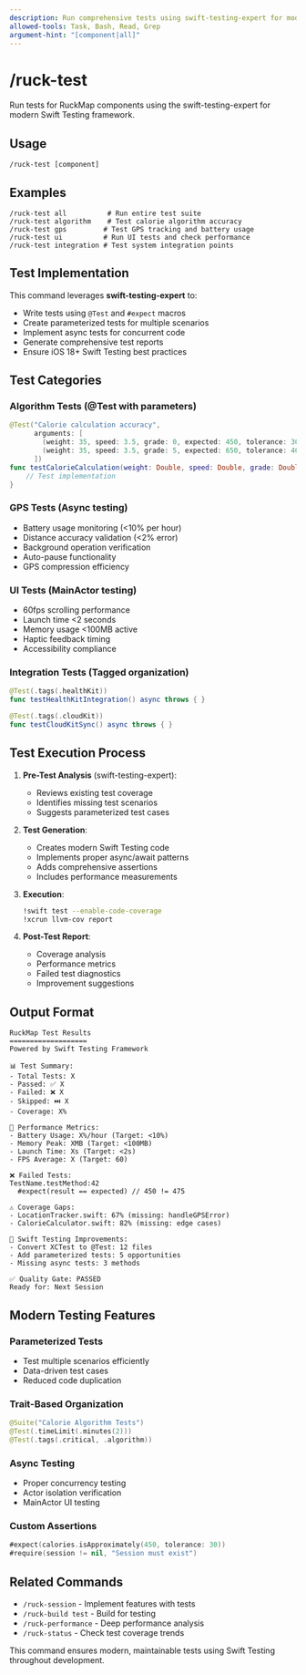 ```yaml
---
description: Run comprehensive tests using swift-testing-expert for modern Swift Testing
allowed-tools: Task, Bash, Read, Grep
argument-hint: "[component|all]"
---
```


# /ruck-test

Run tests for RuckMap components using the swift-testing-expert for modern Swift Testing framework.

## Usage

```
/ruck-test [component]
```

## Examples

```
/ruck-test all          # Run entire test suite
/ruck-test algorithm    # Test calorie algorithm accuracy
/ruck-test gps         # Test GPS tracking and battery usage
/ruck-test ui          # Run UI tests and check performance
/ruck-test integration # Test system integration points
```

## Test Implementation

This command leverages **swift-testing-expert** to:
- Write tests using `@Test` and `#expect` macros
- Create parameterized tests for multiple scenarios
- Implement async tests for concurrent code
- Generate comprehensive test reports
- Ensure iOS 18+ Swift Testing best practices

## Test Categories

### Algorithm Tests (@Test with parameters)
```swift
@Test("Calorie calculation accuracy", 
      arguments: [
        (weight: 35, speed: 3.5, grade: 0, expected: 450, tolerance: 30),
        (weight: 35, speed: 3.5, grade: 5, expected: 650, tolerance: 40)
      ])
func testCalorieCalculation(weight: Double, speed: Double, grade: Double, expected: Double, tolerance: Double) async throws {
    // Test implementation
}
```

### GPS Tests (Async testing)
- Battery usage monitoring (<10% per hour)
- Distance accuracy validation (<2% error)
- Background operation verification
- Auto-pause functionality
- GPS compression efficiency

### UI Tests (MainActor testing)
- 60fps scrolling performance
- Launch time <2 seconds
- Memory usage <100MB active
- Haptic feedback timing
- Accessibility compliance

### Integration Tests (Tagged organization)
```swift
@Test(.tags(.healthKit))
func testHealthKitIntegration() async throws { }

@Test(.tags(.cloudKit))
func testCloudKitSync() async throws { }
```

## Test Execution Process

1. **Pre-Test Analysis** (swift-testing-expert):
   - Reviews existing test coverage
   - Identifies missing test scenarios
   - Suggests parameterized test cases

2. **Test Generation**:
   - Creates modern Swift Testing code
   - Implements proper async/await patterns
   - Adds comprehensive assertions
   - Includes performance measurements

3. **Execution**:
   ```bash
   !swift test --enable-code-coverage
   !xcrun llvm-cov report
   ```

4. **Post-Test Report**:
   - Coverage analysis
   - Performance metrics
   - Failed test diagnostics
   - Improvement suggestions

## Output Format

```
RuckMap Test Results
===================
Powered by Swift Testing Framework

📊 Test Summary:
- Total Tests: X
- Passed: ✅ X 
- Failed: ❌ X
- Skipped: ⏭️ X
- Coverage: X%

🔋 Performance Metrics:
- Battery Usage: X%/hour (Target: <10%)
- Memory Peak: XMB (Target: <100MB)
- Launch Time: Xs (Target: <2s)
- FPS Average: X (Target: 60)

❌ Failed Tests:
TestName.testMethod:42
  #expect(result == expected) // 450 != 475
  
⚠️ Coverage Gaps:
- LocationTracker.swift: 67% (missing: handleGPSError)
- CalorieCalculator.swift: 82% (missing: edge cases)

🎯 Swift Testing Improvements:
- Convert XCTest to @Test: 12 files
- Add parameterized tests: 5 opportunities
- Missing async tests: 3 methods

✅ Quality Gate: PASSED
Ready for: Next Session
```

## Modern Testing Features

### Parameterized Tests
- Test multiple scenarios efficiently
- Data-driven test cases
- Reduced code duplication

### Trait-Based Organization
```swift
@Suite("Calorie Algorithm Tests")
@Test(.timeLimit(.minutes(2)))
@Test(.tags(.critical, .algorithm))
```

### Async Testing
- Proper concurrency testing
- Actor isolation verification
- MainActor UI testing

### Custom Assertions
```swift
#expect(calories.isApproximately(450, tolerance: 30))
#require(session != nil, "Session must exist")
```

## Related Commands

- `/ruck-session` - Implement features with tests
- `/ruck-build test` - Build for testing
- `/ruck-performance` - Deep performance analysis
- `/ruck-status` - Check test coverage trends

This command ensures modern, maintainable tests using Swift Testing throughout development.